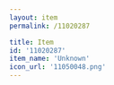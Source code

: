 ```yaml
---
layout: item
permalink: /11020287

title: Item
id: '11020287'
item_name: 'Unknown'
icon_url: '11050048.png'
---
```

